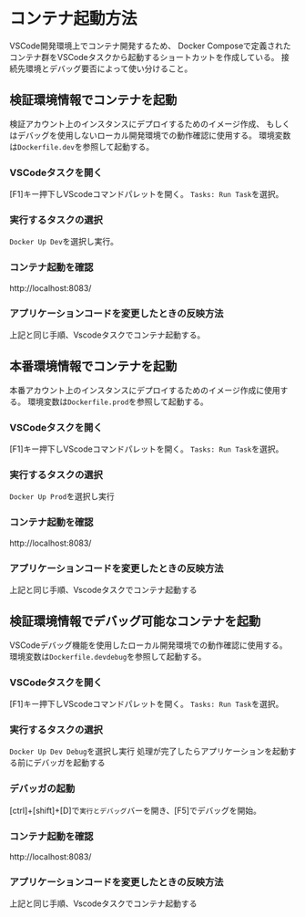 # コンテナ起動方法
VSCode開発環境上でコンテナ開発するため、
Docker Composeで定義されたコンテナ群をVSCodeタスクから起動するショートカットを作成している。
接続先環境とデバッグ要否によって使い分けること。

## 検証環境情報でコンテナを起動
検証アカウント上のインスタンスにデプロイするためのイメージ作成、
もしくはデバッグを使用しないローカル開発環境での動作確認に使用する。
環境変数は`Dockerfile.dev`を参照して起動する。

### VSCodeタスクを開く
[F1]キー押下しVScodeコマンドパレットを開く。
`Tasks: Run Task`を選択。
### 実行するタスクの選択
`Docker Up Dev`を選択し実行。
### コンテナ起動を確認
http://localhost:8083/
### アプリケーションコードを変更したときの反映方法
上記と同じ手順、Vscodeタスクでコンテナ起動する。

## 本番環境情報でコンテナを起動
本番アカウント上のインスタンスにデプロイするためのイメージ作成に使用する。
環境変数は`Dockerfile.prod`を参照して起動する。

### VSCodeタスクを開く
[F1]キー押下しVScodeコマンドパレットを開く。
`Tasks: Run Task`を選択。
### 実行するタスクの選択
`Docker Up Prod`を選択し実行
### コンテナ起動を確認
http://localhost:8083/
### アプリケーションコードを変更したときの反映方法
上記と同じ手順、Vscodeタスクでコンテナ起動する

## 検証環境情報でデバッグ可能なコンテナを起動
VSCodeデバッグ機能を使用したローカル開発環境での動作確認に使用する。
環境変数は`Dockerfile.devdebug`を参照して起動する。

### VSCodeタスクを開く
[F1]キー押下しVScodeコマンドパレットを開く。
`Tasks: Run Task`を選択。
### 実行するタスクの選択
`Docker Up Dev Debug`を選択し実行
処理が完了したらアプリケーションを起動する前にデバッガを起動する
### デバッガの起動
[ctrl]+[shift]+[D]で`実行とデバッグ`バーを開き、[F5]でデバッグを開始。
### コンテナ起動を確認
http://localhost:8083/
### アプリケーションコードを変更したときの反映方法
上記と同じ手順、Vscodeタスクでコンテナ起動する
